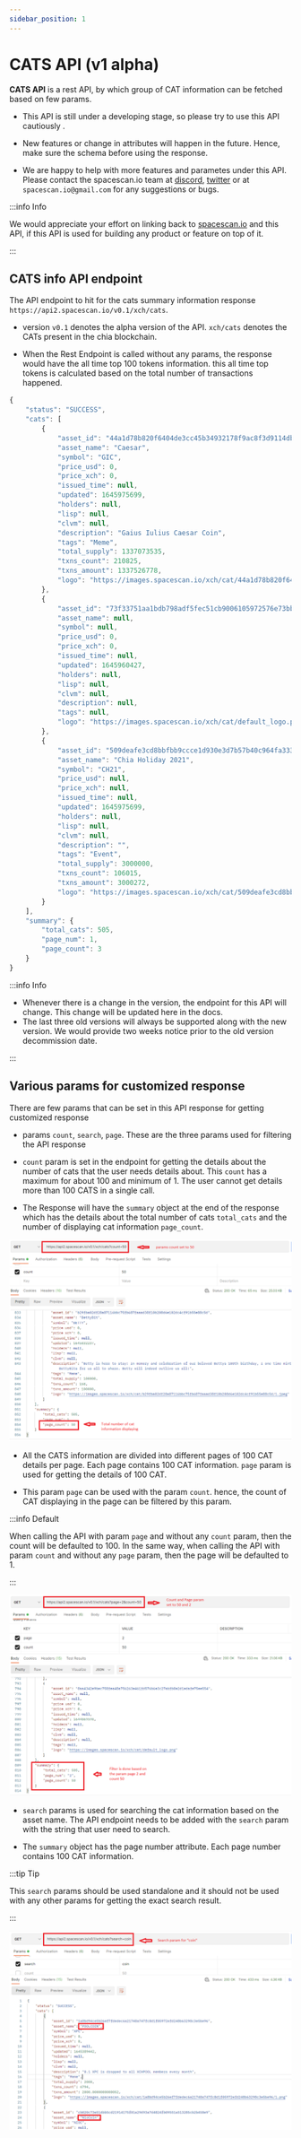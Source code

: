 ```yaml
---
sidebar_position: 1
---
```


# CATS API (v1 alpha)

**CATS API** is a rest API, by which group of CAT information can be fetched based on
few params. 

- This API is still under a developing stage, so please try to use this API cautiously . 

- New features or change in attributes will happen in the future. Hence, make sure the schema 
before using the response. 

- We are happy to help with more features and parametes under this API. Please contact the spacescan.io team at [discord](https://discord.com/invite/Bb4sj3Bg9P), [twitter](https://twitter.com/spacescan_io) or at `spacescan.io@gmail.com` for any suggestions or bugs. 

:::info Info

We would appreciate your effort on linking back to [spacescan.io](https://www.spacescan.io/) and this API, if this API is used for building any product or feature on top of it.

:::

## CATS info API endpoint

The API endpoint to hit for the cats summary information response `https://api2.spacescan.io/v0.1/xch/cats`.

- version `v0.1` denotes the alpha version of the API. `xch/cats` denotes the CATs present in the chia blockchain. 

- When the Rest Endpoint is called without any params, the response would have the all time top 100 tokens information.
this all time top tokens is calculated based on the total number of transactions happened.   

```jsx title="CATS reponse for param count = 3"
{
    "status": "SUCCESS",
    "cats": [
        {
            "asset_id": "44a1d78b820f6404de3cc45b34932178f9ac8f3d9114db279f657ca83fa751b7",
            "asset_name": "Caesar",
            "symbol": "GIC",
            "price_usd": 0,
            "price_xch": 0,
            "issued_time": null,
            "updated": 1645975699,
            "holders": null,
            "lisp": null,
            "clvm": null,
            "description": "Gaius Iulius Caesar Coin",
            "tags": "Meme",
            "total_supply": 1337073535,
            "txns_count": 210825,
            "txns_amount": 1337526778,
            "logo": "https://images.spacescan.io/xch/cat/44a1d78b820f6404de3cc45b34932178f9ac8f3d9114db279f657ca83fa751b7/1.png"
        },
        {
            "asset_id": "73f33751aa1bdb798adf5fec51cb9006105972576e73bbd002f2b1b243553aef",
            "asset_name": null,
            "symbol": null,
            "price_usd": 0,
            "price_xch": 0,
            "issued_time": null,
            "updated": 1645960427,
            "holders": null,
            "lisp": null,
            "clvm": null,
            "description": null,
            "tags": null,
            "logo": "https://images.spacescan.io/xch/cat/default_logo.png"
        },
        {
            "asset_id": "509deafe3cd8bbfbb9ccce1d930e3d7b57b40c964fa33379b18d628175eb7a8f",
            "asset_name": "Chia Holiday 2021",
            "symbol": "CH21",
            "price_usd": null,
            "price_xch": null,
            "issued_time": null,
            "updated": 1645975699,
            "holders": null,
            "lisp": null,
            "clvm": null,
            "description": "",
            "tags": "Event",
            "total_supply": 3000000,
            "txns_count": 106015,
            "txns_amount": 3000272,
            "logo": "https://images.spacescan.io/xch/cat/509deafe3cd8bbfbb9ccce1d930e3d7b57b40c964fa33379b18d628175eb7a8f/1.png"
        }
    ],
    "summary": {
        "total_cats": 505,
        "page_num": 1,
        "page_count": 3
    }
}
```
:::info Info

- Whenever there is a change in the version, the endpoint for this API will change. This change will be updated here in the docs. 
- The last three old versions will always be supported along with the new version. We would provide two weeks 
notice prior to the old version decommission date.

:::

## Various params for customized response

There are few params that can be set in this API response for getting customized response

- params `count`, `search`, `page`. These are the three params used for filtering the API response

- `count` param is set in the endpoint for getting the details about the number of cats that the user needs details about. 
This `count` has a maximum for about 100 and minimum of 1. The user cannot get details more than 100 CATS in a single call. 

- The Response will have the `summary` object at the end of the response which has the details about the total number of cats `total_cats` and the number of displaying cat information `page_count`. 

![CAT Response](/img/updatecatinfodetails/postman_cats_response.png)

- All the CATS information are divided into different pages of 100 CAT details per page. Each page contains 100 CAT information. `page` param is used for getting the details of 100 CAT. 

- This param `page` can be used with the param `count`. hence, the count of CAT displaying in the page can be filtered by this param. 

:::info Default

When calling the API with param `page` and without any `count` param, then the count will be defaulted to 100. In the same way, when calling the API with param `count` and without any `page` param, then the page will be defaulted to 1. 

:::

![CAT Response](/img/updatecatinfodetails/postman_cats_response_page.png)

- `search` params is used for searching the cat information based on the asset name. The API endpoint needs to be added with the `search` param with the string that user need to search. 

- The `summary` object has the page number attribute. Each page number contains 100 CAT information.

:::tip Tip

This `search` params should be used standalone and it should not be used with any other params for getting the exact search result.

:::

![CAT Response](/img/updatecatinfodetails/postman_cats_response_search.png)
